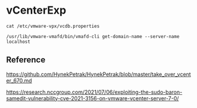 # vCenterExp

`cat /etc/vmware-vpx/vcdb.properties`

`/usr/lib/vmware-vmafd/bin/vmafd-cli get-domain-name --server-name localhost`

## Reference

https://github.com/HynekPetrak/HynekPetrak/blob/master/take_over_vcenter_670.md

https://research.nccgroup.com/2021/07/06/exploiting-the-sudo-baron-samedit-vulnerability-cve-2021-3156-on-vmware-vcenter-server-7-0/